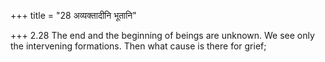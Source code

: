 +++
title = "28 अव्यक्तादीनि भूतानि"

+++
2.28 The end and the beginning of beings are unknown. We see only the
intervening formations. Then what cause is there for grief;
